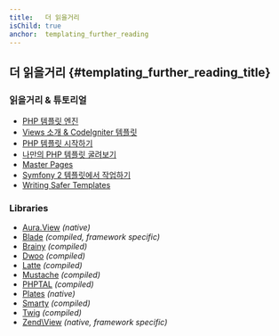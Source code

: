 ```yaml
---
title:   더 읽을거리
isChild: true
anchor:  templating_further_reading
---
```


## 더 읽을거리 {#templating_further_reading_title}

### 읽을거리 & 튜토리얼

* [PHP 템플릿 엔진](http://fabien.potencier.org/article/34/templating-engines-in-php)
* [Views 소개 & CodeIgniter 템플릿](https://code.tutsplus.com/tutorials/an-introduction-to-views-templating-in-codeigniter--net-25648)
* [PHP 템플릿 시작하기](https://www.smashingmagazine.com/2011/10/getting-started-with-php-templating/)
* [나만의 PHP 템플릿 굴려보기](https://code.tutsplus.com/tutorials/roll-your-own-templating-system-in-php--net-16596)
* [Master Pages](https://laracasts.com/series/laravel-from-scratch/episodes/7)
* [Symfony 2 템플릿에서 작업하기](https://code.tutsplus.com/tutorials/working-with-templates-in-symfony-2--cms-21172)
* [Writing Safer Templates](https://github.com/box/brainy/wiki/Writing-Safe-Templates)

### Libraries

* [Aura.View](https://github.com/auraphp/Aura.View) *(native)*
* [Blade](https://laravel.com/docs/blade) *(compiled, framework specific)*
* [Brainy](https://github.com/box/brainy) *(compiled)*
* [Dwoo](http://dwoo.org/) *(compiled)*
* [Latte](https://github.com/nette/latte) *(compiled)*
* [Mustache](https://github.com/bobthecow/mustache.php) *(compiled)*
* [PHPTAL](https://phptal.org/) *(compiled)*
* [Plates](http://platesphp.com/) *(native)*
* [Smarty](https://www.smarty.net/) *(compiled)*
* [Twig](https://twig.symfony.com/) *(compiled)*
* [Zend\View](https://framework.zend.com/manual/2.3/en/modules/zend.view.quick-start.html) *(native, framework specific)*
